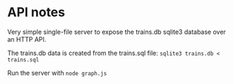 # API notes

Very simple single-file server to expose the trains.db sqlite3 database over an HTTP API.

The trains.db data is created from the trains.sql file: `sqlite3 trains.db < trains.sql`

Run the server with `node graph.js`
